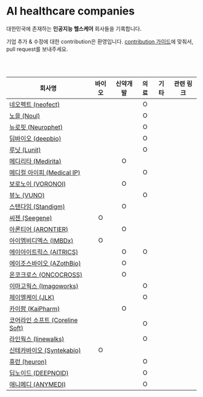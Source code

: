 # AI healthcare companies

대한민국에 존재하는 **인공지능 헬스케어** 회사들을 기록합니다.

기업 추가 & 수정에 대한 contribution은 환영입니다. [contribution 가이드](https://github.com/edenjoah/ai-healthcare-companies/blob/main/contributing.md)에 맞춰서, pull request를 보내주세요.

<br><br>

| 회사명 | 바이오 | 신약개발 | 의료 | 기타 | 관련 링크 |
|------|:----:|:------:|:---:|:---:|---------|
| [네오펙트 (neofect)](https://www.neofect.com/kr) | | | O | | |
| [노을 (Noul)](https://noul.kr/) | | | O | | |
| [뉴로핏 (Neurophet)](https://www.neurophet.com/) | | | O | | |
| [딥바이오 (deepbio)](https://www.deepbio.co.kr/) | | | O | | |
| [루닛 (Lunit)](https://www.lunit.io/) | | | O | | |
| [메디리타 (Medirita)](https://www.medirita.com/) | | O | | | |
| [메디컬 아이피 (Medical IP)](http://www.medicalip.com/) | | | O | | |
| [보로노이 (VORONOI)](https://voronoi.io/) | | O | | | |
| [뷰노 (VUNO)](https://www.vuno.co/) | | | O | | |
| [스탠다임 (Standigm)](https://www.standigm.com/) | | O | | | |
| [씨젠 (Seegene)](https://www.seegene.co.kr/) | O | | | | |
| [아론티어 (ARONTIER)](http://www.arontier.co/) | | O | | | |
| [아이엠비디엑스 (IMBDx)](http://www.imbdx.com) | O | | | | |
| [에이아이트릭스 (AITRICS)](https://www.aitrics.com/) | | O | O | | |
| [에이조스바이오 (AZothBio)](http://www.azothbio.com/) | | O | | | |
| [온코크로스 (ONCOCROSS)](http://oncocross.com/) | | O | | | |
| [이마고웍스 (Imagoworks)](https://www.imagoworks.ai/) | | | O | | |
| [제이엘케이 (JLK)](http://jlkgroup.com/#/medical/main) | | | O | | |
| [카이팜 (KaiPharm)](http://www.kaipharm.com/) | | O | | | |
| [코어라인 소프트 (Coreline Soft)](https://www.corelinesoft.com/) | | | O | | |
| [라인웍스 (linewalks)](https://linewalks.com/) | | | O | | |
| [신테카바이오 (Syntekabio)](http://www.syntekabio.com/) | O | | | | |
| [휴런 (heuron)](http://www.iheuron.com/) | | | O | | |
| [딥노이드 (DEEPNOID)](https://www.deepnoid.com/) | | | O | | |
| [애니메디 (ANYMEDI)](https://anymedi.com/) | | | O | | |
